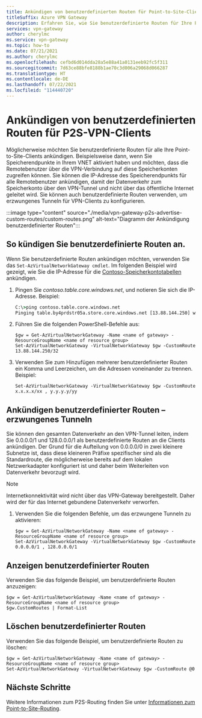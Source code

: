 ```yaml
---
title: Ankündigen von benutzerdefinierten Routen für Point-to-Site-Clients des VPN Gateways
titleSuffix: Azure VPN Gateway
description: Erfahren Sie, wie Sie benutzerdefinierte Routen für Ihre Point-to-Site-Clients des VPN Gateways ankündigen. Dieser Artikel enthält die Schritte für das erzwungene Tunneln von VPN-Clients.
services: vpn-gateway
author: cherylmc
ms.service: vpn-gateway
ms.topic: how-to
ms.date: 07/21/2021
ms.author: cherylmc
ms.openlocfilehash: cefbd6d014dda28a5e88a41a0131eeb92fc5f311
ms.sourcegitcommit: 7d63ce88bfe8188b1ae70c3d006a29068d066287
ms.translationtype: HT
ms.contentlocale: de-DE
ms.lasthandoff: 07/22/2021
ms.locfileid: "114440720"
---
```

# <a name="advertise-custom-routes-for-p2s-vpn-clients"></a>Ankündigen von benutzerdefinierten Routen für P2S-VPN-Clients

Möglicherweise möchten Sie benutzerdefinierte Routen für alle Ihre Point-to-Site-Clients ankündigen. Beispielsweise dann, wenn Sie Speicherendpunkte in Ihrem VNET aktiviert haben und möchten, dass die Remotebenutzer über die VPN-Verbindung auf diese Speicherkonten zugreifen können. Sie können die IP-Adresse des Speicherendpunkts für alle Remotebenutzer ankündigen, damit der Datenverkehr zum Speicherkonto über den VPN-Tunnel und nicht über das öffentliche Internet geleitet wird. Sie können auch benutzerdefinierte Routen verwenden, um erzwungenes Tunneln für VPN-Clients zu konfigurieren.

:::image type="content" source="./media/vpn-gateway-p2s-advertise-custom-routes/custom-routes.png" alt-text="Diagramm der Ankündigung benutzerdefinierter Routen":::

## <a name="advertise-custom-routes"></a><a name="advertise"></a>So kündigen Sie benutzerdefinierte Routen an.

Wenn Sie benutzerdefinierte Routen ankündigen möchten, verwenden Sie das `Set-AzVirtualNetworkGateway cmdlet`. Im folgenden Beispiel wird gezeigt, wie Sie die IP-Adresse für die [Contoso-Speicherkontotabellen](https://contoso.table.core.windows.net) ankündigen.

1. Pingen Sie *contoso.table.core.windows.net*, und notieren Sie sich die IP-Adresse. Beispiel:

    ```cmd
    C:\>ping contoso.table.core.windows.net
    Pinging table.by4prdstr05a.store.core.windows.net [13.88.144.250] with 32 bytes of data:
    ```

2. Führen Sie die folgenden PowerShell-Befehle aus:

    ```azurepowershell-interactive
    $gw = Get-AzVirtualNetworkGateway -Name <name of gateway> -ResourceGroupName <name of resource group>
    Set-AzVirtualNetworkGateway -VirtualNetworkGateway $gw -CustomRoute 13.88.144.250/32
    ```

3. Verwenden Sie zum Hinzufügen mehrerer benutzerdefinierter Routen ein Komma und Leerzeichen, um die Adressen voneinander zu trennen. Beispiel:

    ```azurepowershell-interactive
    Set-AzVirtualNetworkGateway -VirtualNetworkGateway $gw -CustomRoute x.x.x.x/xx , y.y.y.y/yy
    ```

## <a name="advertise-custom-routes---forced-tunneling"></a><a name="forced-tunneling"></a>Ankündigen benutzerdefinierter Routen – erzwungenes Tunneln

Sie können den gesamten Datenverkehr an den VPN-Tunnel leiten, indem Sie 0.0.0.0/1 und 128.0.0.0/1 als benutzerdefinierte Routen an die Clients ankündigen. Der Grund für die Aufteilung von 0.0.0.0/0 in zwei kleinere Subnetze ist, dass diese kleineren Präfixe spezifischer sind als die Standardroute, die möglicherweise bereits auf dem lokalen Netzwerkadapter konfiguriert ist und daher beim Weiterleiten von Datenverkehr bevorzugt wird.

> [!NOTE]
> Internetkonnektivität wird nicht über das VPN-Gateway bereitgestellt. Daher wird der für das Internet gebundene Datenverkehr verworfen.
>

1. Verwenden Sie die folgenden Befehle, um das erzwungene Tunneln zu aktivieren:

    ```azurepowershell-interactive    
    $gw = Get-AzVirtualNetworkGateway -Name <name of gateway> -ResourceGroupName <name of resource group>
    Set-AzVirtualNetworkGateway -VirtualNetworkGateway $gw -CustomRoute 0.0.0.0/1 , 128.0.0.0/1
    ```

## <a name="view-custom-routes"></a><a name="view"></a>Anzeigen benutzerdefinierter Routen

Verwenden Sie das folgende Beispiel, um benutzerdefinierte Routen anzuzeigen:

  ```azurepowershell-interactive
  $gw = Get-AzVirtualNetworkGateway -Name <name of gateway> -ResourceGroupName <name of resource group>
  $gw.CustomRoutes | Format-List
  ```
## <a name="delete-custom-routes"></a><a name="delete"></a>Löschen benutzerdefinierter Routen

Verwenden Sie das folgende Beispiel, um benutzerdefinierte Routen zu löschen:

  ```azurepowershell-interactive
  $gw = Get-AzVirtualNetworkGateway -Name <name of gateway> -ResourceGroupName <name of resource group>
  Set-AzVirtualNetworkGateway -VirtualNetworkGateway $gw -CustomRoute @0
  ```
## <a name="next-steps"></a>Nächste Schritte

Weitere Informationen zum P2S-Routing finden Sie unter [Informationen zum Point-to-Site-Routing](vpn-gateway-about-point-to-site-routing.md).
